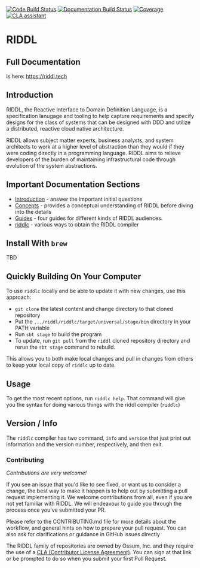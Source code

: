 [![Code Build Status](https://github.com/reactific/riddl/actions/workflows/scala.yml/badge.svg)](https://github.com/reactific/riddl/actions/workflows/scala.yml/badge.svg)
[![Documentation Build Status](https://github.com/reactific/riddl/actions/workflows/gh-pages.yml/badge.svg)](https://github.com/reactific/riddl/actions/workflows/gh-pages.yml/badge.svg)
[![Coverage](https://coveralls.io/repos/github/reactific/riddl/badge.svg?branch=coverage)](https://coveralls.io/github/reactific/riddl?branch=coverage)
[![CLA assistant](https://cla-assistant.io/readme/badge/reactific/riddl)](https://cla-assistant.io/reactific/riddl)

# RIDDL

## Full Documentation
Is here: https://riddl.tech

## Introduction
RIDDL, the Reactive Interface to Domain Definition Language, is a specification
lanugage and tooling to help capture requirements and specify designs for the
class of systems that can be designed with DDD and utilize a distributed, reactive
cloud native architecture.  


RIDDL allows subject matter experts, business analysts, and system architects to
work at a higher level of abstraction than they would if they were coding directly
in a programming language. RIDDL aims to relieve developers of the burden of 
maintaining infrastructural code through evolution of the system abstractions.

## Important Documentation Sections

* [Introduction](https://riddl.tech/introduction/) - answer the important initial questions
* [Concepts](https://riddl.tech/concepts/) - provides a conceptual understanding of RIDDL before diving into the details
* [Guides](https://riddl.tech/guides/) - four guides for different kinds of RIDDL audiences.
* [riddlc](https://riddl.tech/tooling/riddlc/) - various ways to obtain the RIDDL compiler

## Install With `brew`
TBD

## Quickly Building On Your Computer
To use `riddlc` locally and be able to update it with new changes, use this approach:
* `git clone` the latest content and change directory to that cloned repository
* Put the `.../riddl/riddlc/target/universal/stage/bin` directory in your PATH 
  variable
* Run `sbt stage` to build the program
* To update, run `git pull` from the `riddl` cloned repository directory and
  rerun the `sbt stage` command to rebuild. 

This allows you to both make local changes and pull in changes from others to
keep your local copy of `riddlc` up to date. 

## Usage
To get the most recent options, run `riddlc help`. That command will give you
the syntax for doing various things with the riddl compiler (`riddlc`)

## Version / Info
The `riddlc` compiler has two command, `info` and `version` that just print
out information and the version number, respectively, and then exit. 

### Contributing
_Contributions are very welcome!_

If you see an issue that you'd like to see fixed, or want us to consider a
change, the best way to make it happen is to help out by submitting a 
pull request implementing it. We welcome contributions from all, even if
you are not yet familiar with RIDDL. We will endeavour to guide you 
through the process once you've submitted your PR. 

Please refer to the CONTRIBUTING.md file for more details about the workflow, 
and general hints on how to prepare your pull request. You can also ask for
clarifications or guidance in GitHub issues directly

The RIDDL family of repositories are owned by Ossum, Inc. and they require
the use of a 
[CLA (Contributor License Agreement)](https://cla-assistant.io/reactific/riddl).
You can sign at that link or be prompted to do so when you submit your first
Pull Request. 

